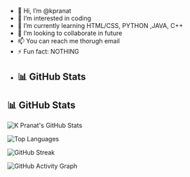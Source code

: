 - 👋 Hi, I’m @kpranat
- 👀 I’m interested in coding
- 🌱 I’m currently learning HTML/CSS, PYTHON ,JAVA, C++
- 💞️ I’m looking to collaborate in future
- 📫 You can reach me thorugh email
- ⚡ Fun fact: NOTHING
- ## 📊 GitHub Stats

## 📊 GitHub Stats

![K Pranat's GitHub Stats](https://github-readme-stats.vercel.app/api?username=kpranat&show_icons=true&theme=tokyonight&count_private=true)

![Top Languages](https://github-readme-stats.vercel.app/api/top-langs/?username=kpranat&layout=compact&theme=tokyonight)

![GitHub Streak](https://github-readme-streak-stats.herokuapp.com/?user=kpranat&theme=tokyonight)

![GitHub Activity Graph](https://github-readme-activity-graph.vercel.app/graph?username=kpranat&theme=tokyo-night)


<!---
kpranat/kpranat is a ✨ special ✨ repository because its `README.md` (this file) appears on your GitHub profile.
You can click the Preview link to take a look at your changes.
--->
